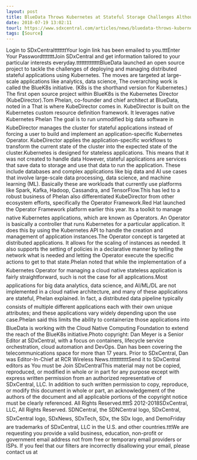 ```yaml
---
layout: post
title: BlueData Throws Kubernetes at Stateful Storage Challenges Although there are other Kubernetes projects about stateful storage they...
date: 2018-07-19 13:02:11
tourl: https://www.sdxcentral.com/articles/news/bluedata-throws-kubernetes-at-stateful-storage-challenges/2018/07/
tags: [Source]
---
```

Login to SDxCentraltttttttYour login link has been emailed to you.tttEnter Your PasswordtttttttJoin SDxCentral and get information tailored to your particular interests everyday.ttttttttttttttBlueData launched an open source project to tackle the challenges of deploying and managing distributed stateful applications using Kubernetes. The moves are targeted at large-scale applications like analytics, data science, The overarching work is called the BlueK8s initiative. (K8s is the shorthand version for Kubernetes.) The first open source project within BlueK8s is the Kubernetes Director (KubeDirector).Tom Phelan, co-founder and chief architect at BlueData, noted in a That is where KubeDirector comes in. KubeDirector is built on the Kubernetes custom resource definition framework. It leverages native Kubernetes Phelan The goal is to run unmodified big data software in KubeDirector manages the cluster for stateful applications instead of forcing a user to build and implement an application-specific Kubernetes Operator. KubeDirector applies the application-specific workflows to transform the current state of the cluster into the expected state of the cluster.Kubernetes is designed for stateless applications. This means that it was not created to handle data However, stateful applications are services that save data to storage and use that data to run the application. These include databases and complex applications like big data and AI use cases that involve large-scale data processing, data science, and machine learning (ML). Basically these are workloads that currently use platforms like Spark, Kafka, Hadoop, Cassandra, and TensorFlow.This has led to a robust business of Phelan also differentiated KubeDirector from other ecosystem efforts, specifically the Operator Framework.Red Hat launched the Operator Framework platform earlier this year. Its a toolkit to manage native Kubernetes applications, which are known as Operators. An Operator is basically a controller that runs Kubernetes for a particular application. It does this by using the Kubernetes API to handle the creation and management of application instances.The Operator concept is targeted at distributed applications. It allows for the scaling of instances as needed. It also supports the setting of policies in a declarative manner by telling the network what is needed and letting the Operator execute the specific actions to get to that state.Phelan noted that while the implementation of a Kubernetes Operator for managing a cloud native stateless application is fairly straightforward, such is not the case for all applications.Most applications for big data analytics, data science, and AI/ML/DL are not implemented in a cloud native architecture, and many of these applications are stateful, Phelan explained. In fact, a distributed data pipeline typically consists of multiple different applications each with their own unique attributes; and these applications vary widely depending upon the use case.Phelan said this limits the ability to containerize those applications into BlueData is working with the Cloud Native Computing Foundation to extend the reach of the BlueK8s initiative.Photo copyright: Dan Meyer is a Senior Editor at SDxCentral, with a focus on containers, lifecycle service orchestration, cloud automation and DevOps. Dan has been covering the telecommunications space for more than 17 years. Prior to SDxCentral, Dan was Editor-In-Chief at RCR Wireless News.tttttttttttSend it to SDxCentral editors as You must be Join SDxCentralThis material may not be copied, reproduced, or modified in whole or in part for any purpose except with express written permission from an authorized representative of SDxCentral, LLC. In addition to such written permission to copy, reproduce, or modify this document in whole or part, an acknowledgement of the authors of the document and all applicable portions of the copyright notice must be clearly referenced. All Rights Reserved.ttttŠ 2012-2018SDxCentral, LLC, All Rights Reserved. SDNCentral, the SDNCentral logo, SDxCentral, SDxCentral logo, SDxNews, SDxTech, SDx, the SDx logo, and DemoFriday are trademarks of SDxCentral, LLC in the U.S. and other countries.tttWe are requesting you provide a valid business, education, non-profit or government email address not from free or temporary email providers or ISPs. If you feel that our filters are incorrectly disallowing your email, please contact us at 